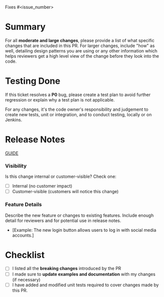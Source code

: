 Fixes #\<issue_number>

<!-- Feel free to remove inapplicable items for your PR. Be conservative on removal. -->

# Summary

For all **moderate and large changes**, please provide a list of what specific changes that are included in this PR. For larger changes, include "how" as well, detailing design patterns you are using or any other information which helps reviewers get a high level view of the change before they look into the code.

# Testing Done

If this ticket resolves a **P0** bug, please create a test plan to avoid further regression or explain why a test plan is not applicable.

For any changes, it's the code owner's responsibility and judgement to create new tests, unit or integration, and to conduct testing, locally or on Jenkins.

# Release Notes

[GUIDE](https://www.notion.so/Pull-Request-Guide-1cecc5e93e388064bfbada5e2996d1b4)

### Visibility

Is this change internal or customer-visible? Check one:

- [ ] Internal (no customer impact)
- [ ] Customer-visible (customers will notice this change)

### Feature Details

Describe the new feature or changes to existing features. Include enough detail for reviewers and for potential use in release notes.

- \[Example: The new login button allows users to log in with social media accounts.\]

# Checklist

- [ ] I listed all the **breaking changes** introduced by the PR
- [ ] I made sure to **update examples and documentation** with my changes (if necessary)
- [ ] I have added and modified unit tests required to cover changes made by this PR.
